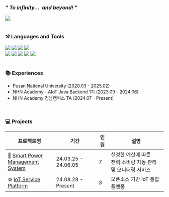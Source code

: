 ### _*" To infinity...&nbsp; and beyond! "*_
<img src="https://github.com/user-attachments/assets/84da505e-634a-45a7-ae33-e5920fe78b70" align=center>
</div>

<br>
<br>

### <div>⚒️ Languages and Tools</div>
<div>
    <img src="https://img.shields.io/badge/java-007396?style=for-the-badge&logo=java&logoColor=white">
    <img src="https://img.shields.io/badge/maven-C71A36?style=for-the-badge&logo=apachemaven&logoColor=white">
    <img src="https://img.shields.io/badge/springboot-6DB33F?style=for-the-badge&logo=springboot&logoColor=white">
    <img src="https://img.shields.io/badge/javascript-F7DF1E?style=for-the-badge&logo=javascript&logoColor=black">
    <br>
    <img src="https://img.shields.io/badge/git-F05032?style=for-the-badge&logo=git&logoColor=white">
    <img src="https://img.shields.io/badge/github-181717?style=for-the-badge&logo=github&logoColor=white">
    <img src="https://img.shields.io/badge/mysql-4479A1?style=for-the-badge&logo=mysql&logoColor=white">
    <img src="https://img.shields.io/badge/python-3776AB?style=for-the-badge&logo=python&logoColor=white">
    <img src="https://img.shields.io/badge/Docker-2267E9?style=for-the-badge&logo=docker&logoColor=white">
</div>
<br>

### <div>📚 Experiences</div>
- Pusan National University (2020.03 - 2025.02) <br>
- NHN Academy - AIoT Java Backend 1기 (2023.09 - 2024.06)
- NHN Academy 경남캠퍼스 TA (2024.07 - Present)
</div>
<br>


### <div>💻 Projects</div>
<!--
<div>
🌱 <a href="https://github.com/nhnacademy-aiot1-5">Smart Power Management System</a> (2024.03.25 - 2024.06.05) 
</div>
⚙️ <a href="https://github.com/GN-TA">IoT Service Platform</a> (2024.08.28 - Present)
-->

| 프로젝트명                         | 기간                      | 인원 | 설명                         |
|------------------------------|---------------------------|------|------------------------------|
| 🌱 [Smart Power <br>Management System](https://github.com/nhnacademy-aiot1-5)  | 24.03.25 - 24.06.05      | 7    | 설정한 예산에 따른 <br>전력 소비량 자동 관리 및 모니터링 서비스 |
| ⚙️ [IoT Service Platform](https://github.com/GN-TA)                      | 24.08.28 - Present         | 3    | 오픈소스 기반 IoT 통합 플랫폼    |



<!--
**caboooom/caboooom** is a ✨ _special_ ✨ repository because its `README.md` (this file) appears on your GitHub profile.

Here are some ideas to get you started:

- 🔭 I’m currently working on ...
- 🌱 I’m currently learning ...
- 👯 I’m looking to collaborate on ...
- 🤔 I’m looking for help with ...
- 💬 Ask me about ...
- 📫 How to reach me: ...
- 😄 Pronouns: ...
- ⚡ Fun fact: ...



<div>
<a href="https://github.com/anuraghazra/github-readme-stats">
    <img src="https://github-readme-stats.vercel.app/api/top-langs/?username=caboooom&layout=donut&show_icons=true&theme=material-palenight&hide_border=true&bg_color=ffffffff&icon_color=58A6FF&text_color=000&title_color=58A6FF&count_private=true&exclude_repo=Face-Transfer-Application" width=33% />
</a> 

<a href="https://github.com/anuraghazra/github-readme-stats">
  <img src="https://github-readme-stats.vercel.app/api?username=caboooom&show_icons=true&theme=material-palenight&hide_border=true&bg_color=ffffffff&icon_color=58A6FF&text_color=000&title_color=58A6FF&count_private=true" width=33% />
</a>

<a>
<img src="http://mazassumnida.wtf/api/v2/generate_badge?boj=sammys27" width=33%></a>
</div>


<p align="center"> <img src="https://komarev.com/ghpvc/?username=caboooom&label=Profile%20views&color=0e75b6&style=flat" alt="caboooom" /> </p>

<p align="center"> <a href="https://github.com/ryo-ma/github-profile-trophy"><img src="https://github-profile-trophy.vercel.app/?username=caboooom" alt="caboooom" /></a> </p>

-->
